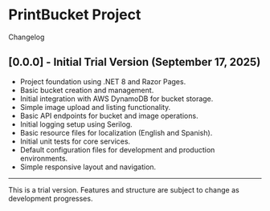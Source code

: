 # PrintBucket Project
Changelog

## [0.0.0] - Initial Trial Version (September 17, 2025)
- Project foundation using .NET 8 and Razor Pages.
- Basic bucket creation and management.
- Initial integration with AWS DynamoDB for bucket storage.
- Simple image upload and listing functionality.
- Basic API endpoints for bucket and image operations.
- Initial logging setup using Serilog.
- Basic resource files for localization (English and Spanish).
- Initial unit tests for core services.
- Default configuration files for development and production environments.
- Simple responsive layout and navigation.

---

This is a trial version. Features and structure are subject to change as development progresses.


